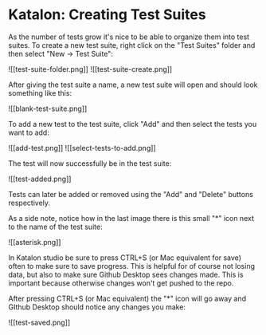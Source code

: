 # Katalon: Creating Test Suites

As the number of tests grow it's nice to be able to organize them into test suites. To create a new test suite, right click on the "Test Suites" folder and then select "New -> Test Suite":

![[test-suite-folder.png]]
![[test-suite-create.png]]

After giving the test suite a name, a new test suite will open and should look something like this:

![[blank-test-suite.png]]

To add a new test to the test suite, click "Add" and then select the tests you want to add:

![[add-test.png]]
![[select-tests-to-add.png]]

The test will now successfully be in the test suite:

![[test-added.png]]

Tests can later be added or removed using the "Add" and "Delete" buttons respectively.


As a side note, notice how in the last image there is this small "\*" icon next to the name of the test suite:

![[asterisk.png]]

In Katalon studio be sure to press CTRL+S (or Mac equivalent for save) often to make sure to save progress. This is helpful for of course not losing data, but also to make sure Github Desktop sees changes made. This is important because otherwise changes won't get pushed to the repo.

After pressing CTRL+S (or Mac equivalent) the "\*" icon will go away and GIthub Desktop should notice any changes you make:

![[test-saved.png]]